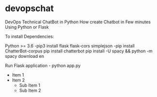 # devopschat
DevOps Technical ChatBot in Python
How create Chatbot in Few minutes Using Python or Flask

To install Dependencies:

Python >= 3.6
  -pip3 install flask flask-cors simplejson
  -pip install ChatterBot-corpus
pip install chatterbot
pip install -U spacy && python -m spacy download en

Run Flask application - python app.py
* Item 1
* Item 2
  * Sub Item 1
  * Sub Item 2
